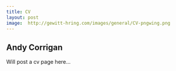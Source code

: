 ```yaml
---
title: CV
layout: post
image:  http://gewitt-hring.com/images/general/CV-pngwing.png
---
```

## Andy Corrigan 
Will post a cv page here...
